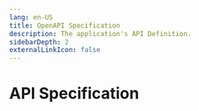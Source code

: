 ```yaml
---
lang: en-US
title: OpenAPI Specification 
description: The application's API Definition.
sidebarDepth: 2
externalLinkIcon: false
---
```

<!-- HIDDEN MARKDOWN LINKS & IMAGES -->
# API Specification

